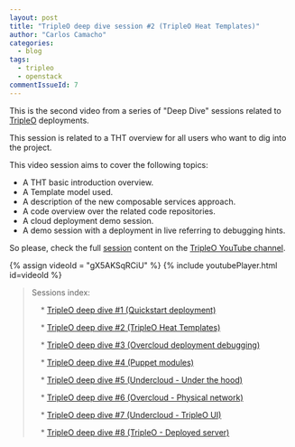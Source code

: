 ```yaml
---
layout: post
title: "TripleO deep dive session #2 (TripleO Heat Templates)"
author: "Carlos Camacho"
categories:
  - blog
tags:
  - tripleo
  - openstack
commentIssueId: 7
---
```


This is the second video from a series of "Deep Dive" sessions
related to [TripleO](http://www.tripleo.org/) deployments.

This session is related to a THT overview
for all users who want to dig into the 
project.

This video session aims to cover the following topics:

* A THT basic introduction overview.
* A Template model used.
* A description of the new composable services approach.
* A code overview over the related code repositories.
* A cloud deployment demo session.
* A demo session with a deployment in live referring to debugging hints.

So please, check the full [session](https://www.youtube.com/watch?v=gX5AKSqRCiU)
content on the [TripleO YouTube channel](https://www.youtube.com/channel/UCNGDxZGwUELpgaBoLvABsTA/).

{% assign videoId = "gX5AKSqRCiU" %}
{% include youtubePlayer.html id=videoId %}

> Sessions index:
>
> &nbsp;&nbsp;&nbsp; * [TripleO deep dive #1 (Quickstart deployment)](http://www.anstack.com/blog/2016/07/11/tripleo-deep-dive-session-1.html)
>
> &nbsp;&nbsp;&nbsp; * [TripleO deep dive #2 (TripleO Heat Templates)](http://www.anstack.com/blog/2016/07/18/tripleo-deep-dive-session-2.html)
>
> &nbsp;&nbsp;&nbsp; * [TripleO deep dive #3 (Overcloud deployment debugging)](http://www.anstack.com/blog/2016/07/22/tripleo-deep-dive-session-3.html)
>
> &nbsp;&nbsp;&nbsp; * [TripleO deep dive #4 (Puppet modules)](http://www.anstack.com/blog/2016/08/01/tripleo-deep-dive-session-4.html)
>
> &nbsp;&nbsp;&nbsp; * [TripleO deep dive #5 (Undercloud - Under the hood)](http://www.anstack.com/blog/2016/08/05/tripleo-deep-dive-session-5.html)
>
> &nbsp;&nbsp;&nbsp; * [TripleO deep dive #6 (Overcloud - Physical network)](http://www.anstack.com/blog/2016/08/15/tripleo-deep-dive-session-6.html)
>
> &nbsp;&nbsp;&nbsp; * [TripleO deep dive #7 (Undercloud - TripleO UI)](http://www.anstack.com/blog/2017/01/16/tripleo-deep-dive-session-7.html)
>
> &nbsp;&nbsp;&nbsp; * [TripleO deep dive #8 (TripleO - Deployed server)](http://www.anstack.com/blog/2017/05/04/tripleo-deep-dive-session-8.html)

